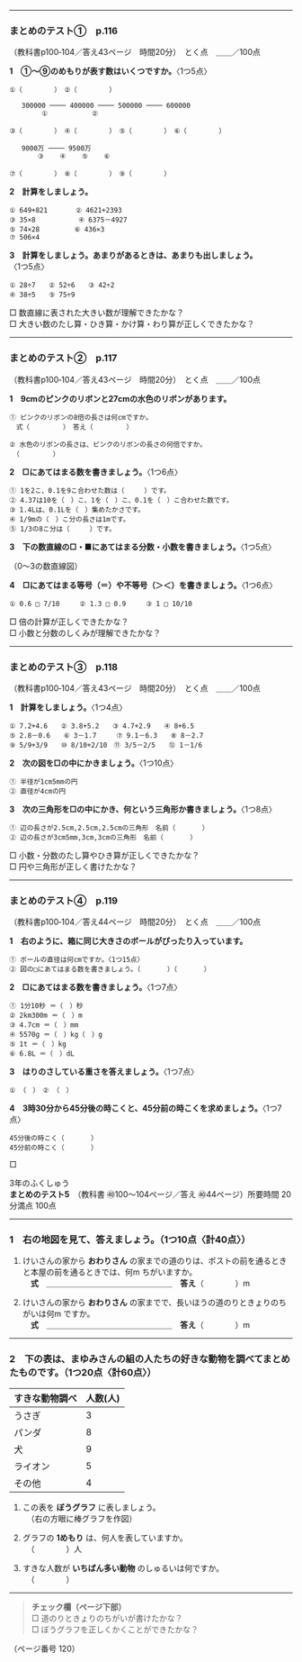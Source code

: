 

---

### まとめのテスト①　p.116
（教科書p100‑104／答え43ページ　時間20分）　とく点　＿＿／100点

**1　①～⑨のめもりが表す数はいくつですか。**〈1つ5点〉

```
①（        ）　②（        ）

   300000 ──── 400000 ──── 500000 ──── 600000
        ①           ②

③（        ）　④（        ）　⑤（        ）　⑥（        ）

   9000万 ──── 9500万
       ③    ④    ⑤    ⑥

⑦（        ）　⑧（        ）　⑨（        ）
```

**2　計算をしましょう。**

```
① 649+821　　 　 ② 4621+2393  
③ 35×8　　　   　 ④ 6375－4927  
⑤ 74×28　　　 　 ⑥ 436×3  
⑦ 506×4
```

**3　計算をしましょう。あまりがあるときは、あまりも出しましょう。**〈1つ5点〉

```
① 28÷7　　② 52÷6　　③ 42÷2  
④ 38÷5　　⑤ 75÷9
```

□ 数直線に表された大きい数が理解できたかな？  
□ 大きい数のたし算・ひき算・かけ算・わり算が正しくできたかな？

---

### まとめのテスト②　p.117
（教科書p100‑104／答え43ページ　時間20分）　とく点　＿＿／100点

**1　9cmのピンクのリボンと27cmの水色のリボンがあります。**

```
① ピンクのリボンの8倍の長さは何cmですか。
　式（　　　　　）　答え（　　　　　）

② 水色のリボンの長さは、ピンクのリボンの長さの何倍ですか。
　（　　　　　）
```

**2　□にあてはまる数を書きましょう。**〈1つ6点〉

```
① 1を2こ、0.1を9こ合わせた数は（　　　）です。  
② 4.37は10を（　）こ、1を（　）こ、0.1を（　）こ合わせた数です。  
③ 1.4Lは、0.1Lを（　）集めたかさです。  
④ 1/9mの（　）こ分の長さは1mです。  
⑤ 1/3の8こ分は（　　　）です。
```

**3　下の数直線の□・■にあてはまる分数・小数を書きましょう。**〈1つ5点〉

（0〜3の数直線図）

**4　□にあてはまる等号（＝）や不等号（＞＜）を書きましょう。**〈1つ6点〉

```
① 0.6 □ 7/10　　　② 1.3 □ 0.9　　　③ 1 □ 10/10
```

□ 倍の計算が正しくできたかな？  
□ 小数と分数のしくみが理解できたかな？

---

### まとめのテスト③　p.118
（教科書p100‑104／答え43ページ　時間20分）　とく点　＿＿／100点

**1　計算をしましょう。**〈1つ4点〉

```
① 7.2+4.6　　② 3.8+5.2　　③ 4.7+2.9　　④ 8+6.5  
⑤ 2.8－0.6　　⑥ 3－1.7　　　⑦ 9.1－6.3　　⑧ 8－2.7  
⑨ 5/9+3/9　　⑩ 8/10+2/10　⑪ 3/5－2/5　　⑫ 1－1/6
```

**2　次の図を□の中にかきましょう。**〈1つ10点〉

```
① 半径が1cm5mmの円
② 直径が4cmの円
```

**3　次の三角形を□の中にかき、何という三角形か書きましょう。**〈1つ8点〉

```
① 辺の長さが2.5cm,2.5cm,2.5cmの三角形　名前（　　　　）
② 辺の長さが3cm5mm,3cm,3cmの三角形　名前（　　　　）
```

□ 小数・分数のたし算やひき算が正しくできたかな？  
□ 円や三角形が正しく書けたかな？

---

### まとめのテスト④　p.119
（教科書p100‑104／答え44ページ　時間20分）　とく点　＿＿／100点

**1　右のように、箱に同じ大きさのボールがぴったり入っています。**

```
① ボールの直径は何cmですか。〈1つ15点〉
② 図の□にあてはまる数を書きましょう。（　　　　）（　　　　）
```

**2　□にあてはまる数を書きましょう。**〈1つ7点〉

```
① 1分10秒 ＝（　）秒  
② 2km300m ＝（　）m  
③ 4.7cm ＝（　）mm  
④ 5570g ＝（　）kg（　）g  
⑤ 1t ＝（　）kg  
⑥ 6.8L ＝（　）dL
```

**3　はりのさしている重さを答えましょう。**〈1つ7点〉

```
① （　）　② （　）
```

**4　3時30分から45分後の時こくと、45分前の時こくを求めましょう。**〈1つ7点〉

```
45分後の時こく（　　　　）  
45分前の時こく（　　　　）
```

□











3年のふくしゅう  
**まとめのテスト5**　（教科書 ㊵100〜104ページ／答え ㊵44ページ）所要時間 20分満点 100点

---

### 1　右の地図を見て、答えましょう。（1つ10点〈計40点〉）

1. けいさんの家から **おわりさん** の家までの道のりは、ポストの前を通るときと本屋の前を通るときでは、何m ちがいますか。  
　**式**　＿＿＿＿＿＿＿＿＿＿＿＿＿＿＿＿　**答え**（　　　　）m

2. けいさんの家から **おわりさん** の家までで、長いほうの道のりときょりのちがいは何m ですか。  
　**式**　＿＿＿＿＿＿＿＿＿＿＿＿＿＿＿＿　**答え**（　　　　）m

---

### 2　下の表は、まゆみさんの組の人たちの好きな動物を調べてまとめたものです。（1つ20点〈計60点〉）

| すきな動物調べ | 人数(人) |
| --- | --- |
| うさぎ | 3 |
| パンダ | 8 |
| 犬 | 9 |
| ライオン | 5 |
| その他 | 4 |

1. この表を **ぼうグラフ** に表しましょう。  
　（右の方眼に棒グラフを作図）

2. グラフの **1めもり** は、何人を表していますか。  
　（　　　　）人

3. すきな人数が **いちばん多い動物** のしゅるいは何ですか。  
　（　　　　）

---

> **チェック欄（ページ下部）**  
> □ 道のりときょりのちがいが書けたかな？  
> □ ぼうグラフを正しくかくことができたかな？

（ページ番号 120）









